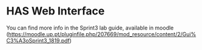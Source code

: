 # HAS Web Interface

You can find more info in the Sprint3 lab guide, available in moodle (https://moodle.up.pt/pluginfile.php/207669/mod_resource/content/2/Gui%C3%A3oSprint3_1819.pdf)
